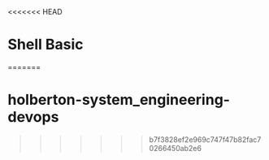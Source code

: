 <<<<<<< HEAD
# Shell Basic
=======
# holberton-system_engineering-devops
>>>>>>> b7f3828ef2e969c747f47b82fac70266450ab2e6
